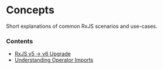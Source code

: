# Concepts

Short explanations of common RxJS scenarios and use-cases.

### Contents

* [RxJS v5 -> v6 Upgrade](rxjs5-6.md)
* [Understanding Operator Imports](operator-imports.md)
